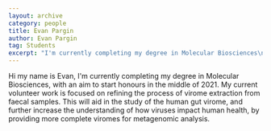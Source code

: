 ```yaml
---
layout: archive
category: people
title: Evan Pargin
author: Evan Pargin
tag: Students
excerpt: "I'm currently completing my degree in Molecular Biosciences\n"
---
```


Hi my name is Evan, I'm currently completing my degree in Molecular Biosciences, with an aim to start honours in the 
middle of 2021. My current volunteer work is focused on refining the process of virome extraction from faecal 
samples. This will aid in the study of the human gut virome, and further increase the understanding of how viruses 
impact human health, by providing more complete viromes for metagenomic analysis.

